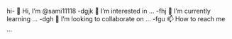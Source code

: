 hi- 👋 Hi, I’m @sami11118
-dgjk 👀 I’m interested in ...
-fhj 🌱 I’m currently learning ...
-dgh 💞️ I’m looking to collaborate on ...
-fgu 📫 How to reach me ...

<!---
sami11118/sami11118 is a ✨ special ✨ repository because its `README.md` (this file) appears on your GitHub profile.
You can click the Previewghkkhf link to take a look at your changes.
--->
